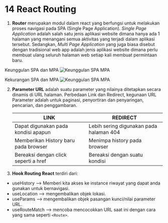 # 14 React Routing

1. **Router** merupakan modul dalam react yang berfungsi untuk melakukan proses navigasi pada SPA (Single Page Application). _Single Page Application_ adalah salah satu jenis aplikasi website dimana hanya ada 1 halaman yang menangani semua aktivitas yang terjadi dalam aplikasi tersebut. Sedangkan, _Multi Page Application_ yang juga biasa disebut dengan tradisional web app adalah jenis aplikasi website dimana perlu membuat ulang seluruh halaman web setiap kali membuat permintaan baru.

Keunggulan SPA dan MPA
![Keunggulan SPA MPA](./screenshot/keunggulanSPAMPA)

Kekurangan SPA dan MPA
![Keunggulan SPA MPA](./screenshot/kekuranganSPAMPA)

2. **Parameter URL** adalah suatu parameter yang nilainya ditetapkan secara dinamis di URL halaman.
   Perbedaan Link dan Redirect, kegunaan URL Parameter adalah untuk paginasi, penyortiran dan penyaringan, pencarian, dan penggambaran.

   | **LINK**                             | **REDIRECT**                            |
   | ------------------------------------ | --------------------------------------- |
   | Dapat digunakan pada kondisi apapun  | Lebih sering digunakan pada halaman 404 |
   | Memberikan History baru pada browser | Menimpa history pada browser            |
   | Bereaksi dengan click seperti a href | Bereaksi dengan suatu kondisi           |

3. **Hook Routing React** terdiri dari:

- useHistory --> Memberi kita akses ke instance riwayat yang dapat anda gunakan untuk bernavigasi.
- useLocation --> mengembalikan objek lokasi.
- useParams --> mengembalikan objek pasangan kunci/nilai parameter URL.
- useRouteMatch --> mencoba mencocokkan URL saat ini dengan cara yang sama seperti `<Route>`.
